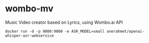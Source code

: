 # wombo-mv
Music Video creator based on Lyrics, using Wombo.ai API

```
docker run -d -p 9000:9000 -e ASR_MODEL=small onerahmet/openai-whisper-asr-webservice
```